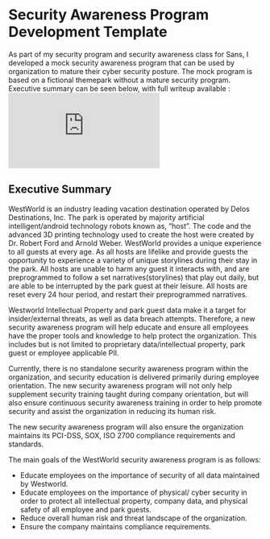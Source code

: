 # Security Awareness Program Development Template
As part of my security program and security awareness class for Sans, I developed a mock security awareness program that can be used by organization to mature their cyber security posture. The mock program is based on a fictional themepark without a mature security program. Executive summary can be seen below, with full writeup available : ![HERE ](https://github.com/cybersecurebyte/SecurityAwarenessProgram/blob/main/SecurityAwarenessProgram_Latoya%20Jamison.pdf)




## Executive Summary

WestWorld is an industry leading vacation destination operated by Delos Destinations, Inc. The park is operated by majority artificial intelligent/android technology robots known as, “host”. The code and the advanced 3D printing technology used to create the host were created by Dr. Robert Ford and Arnold Weber. WestWorld provides a unique experience to all guests at every age. As all hosts are lifelike and provide guests the opportunity to experience a variety of unique storylines during their stay in the park. All hosts are unable to harm any guest it interacts with, and are preprogrammed to follow a set narratives(storylines) that play out daily, but are able to be interrupted by the park guest at their leisure. All hosts are reset every 24 hour period, and restart their preprogrammed narratives. 

Westworld Intellectual Property and park guest data make it a target for insider/external threats, as well as data breach attempts. Therefore, a new security awareness program will help educate and ensure all employees have the proper tools and knowledge to help protect the organization. This includes but is not limited to proprietary data/intellectual property, park guest or employee applicable PII. 

Currently, there is no standalone security awareness program within the organization, and security education is delivered primarily during employee orientation. The new security awareness program will not only help supplement security training taught during company orientation, but will also ensure continuous security awareness training in order to help promote security and assist the organization in reducing its human risk.

The new security awareness program will also ensure the organization maintains its PCI-DSS, SOX, ISO 2700 compliance requirements and standards.

The main goals of the WestWorld security awareness program is as follows:
- Educate employees on the importance of security of all data maintained by Westworld.
- Educate employees on the importance of physical/ cyber security in order to protect all intellectual property, company data, and physical safety of all employee and park guests.
- Reduce overall human risk and threat landscape of the organization.
- Ensure the company maintains compliance requirements.

